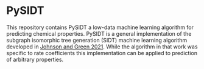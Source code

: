 # PySIDT
This repository contains PySIDT a low-data machine learning algorithm for predicting chemical properties. PySIDT is a general implementation of the subgraph isomorphic tree generation (SIDT) machine learning algorithm developed in <a href="https://chemrxiv.org/engage/chemrxiv/article-details/62c5c941c79aca239053967e">Johnson and Green 2021</a>. While the algorithm in that work was specific to rate coefficients this implementation can be applied to prediction of arbitrary properties. 